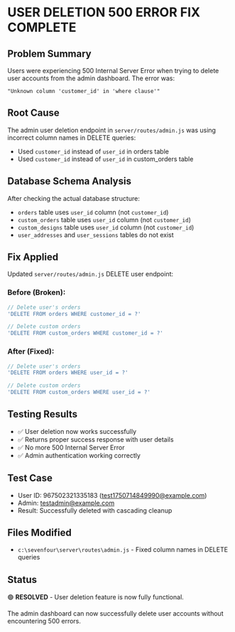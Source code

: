 # USER DELETION 500 ERROR FIX COMPLETE

## Problem Summary
Users were experiencing 500 Internal Server Error when trying to delete user accounts from the admin dashboard. The error was:
```
"Unknown column 'customer_id' in 'where clause'"
```

## Root Cause
The admin user deletion endpoint in `server/routes/admin.js` was using incorrect column names in DELETE queries:
- Used `customer_id` instead of `user_id` in orders table
- Used `customer_id` instead of `user_id` in custom_orders table

## Database Schema Analysis
After checking the actual database structure:
- `orders` table uses `user_id` column (not `customer_id`)
- `custom_orders` table uses `user_id` column (not `customer_id`)  
- `custom_designs` table uses `user_id` column (not `customer_id`)
- `user_addresses` and `user_sessions` tables do not exist

## Fix Applied
Updated `server/routes/admin.js` DELETE user endpoint:

### Before (Broken):
```javascript
// Delete user's orders
'DELETE FROM orders WHERE customer_id = ?'

// Delete custom orders  
'DELETE FROM custom_orders WHERE customer_id = ?'
```

### After (Fixed):
```javascript
// Delete user's orders
'DELETE FROM orders WHERE user_id = ?'

// Delete custom orders
'DELETE FROM custom_orders WHERE user_id = ?'
```

## Testing Results
- ✅ User deletion now works successfully
- ✅ Returns proper success response with user details
- ✅ No more 500 Internal Server Error
- ✅ Admin authentication working correctly

## Test Case
- User ID: 967502321335183 (test1750714849990@example.com)
- Admin: testadmin@example.com
- Result: Successfully deleted with cascading cleanup

## Files Modified
- `c:\sevenfour\server\routes\admin.js` - Fixed column names in DELETE queries

## Status
🟢 **RESOLVED** - User deletion feature is now fully functional.

The admin dashboard can now successfully delete user accounts without encountering 500 errors.
